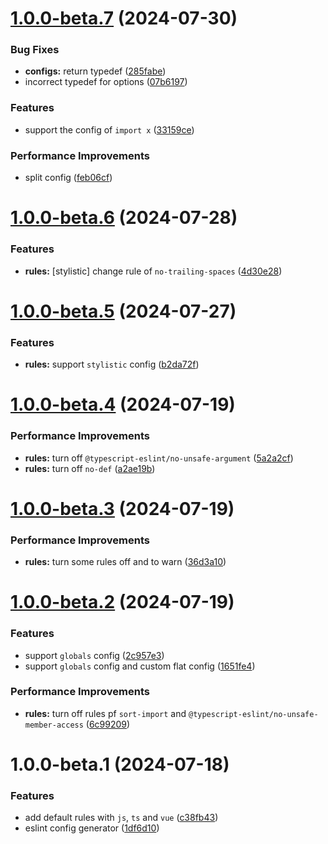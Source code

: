# [1.0.0-beta.7](https://github.com/akinoccc/eslint-config-airbe/compare/v1.0.0-beta.6...v1.0.0-beta.7) (2024-07-30)


### Bug Fixes

* **configs:** return typedef ([285fabe](https://github.com/akinoccc/eslint-config-airbe/commit/285fabe722a9672517d2faee778810b25bd9ef25))
* incorrect typedef for options ([07b6197](https://github.com/akinoccc/eslint-config-airbe/commit/07b61978bfc7c56c0ed76c28a95a2017078d48b9))


### Features

* support the config of `import x` ([33159ce](https://github.com/akinoccc/eslint-config-airbe/commit/33159cef29c445249f9a3168b950fb0c95eca1af))


### Performance Improvements

* split config ([feb06cf](https://github.com/akinoccc/eslint-config-airbe/commit/feb06cf4e7b3175f478c316dbb708f9ae5b76819))

# [1.0.0-beta.6](https://github.com/akinoccc/eslint-config-airbe/compare/v1.0.0-beta.5...v1.0.0-beta.6) (2024-07-28)


### Features

* **rules:** [stylistic] change rule of `no-trailing-spaces` ([4d30e28](https://github.com/akinoccc/eslint-config-airbe/commit/4d30e281de8904a3345ddd2a5d637edfd65fb28a))

# [1.0.0-beta.5](https://github.com/akinoccc/eslint-config-airbe/compare/v1.0.0-beta.4...v1.0.0-beta.5) (2024-07-27)


### Features

* **rules:** support `stylistic` config ([b2da72f](https://github.com/akinoccc/eslint-config-airbe/commit/b2da72fa67efc4dc7fdd4aa291d37c01f16000d5))

# [1.0.0-beta.4](https://github.com/akinoccc/eslint-config-airbe/compare/v1.0.0-beta.3...v1.0.0-beta.4) (2024-07-19)


### Performance Improvements

* **rules:** turn off `@typescript-eslint/no-unsafe-argument` ([5a2a2cf](https://github.com/akinoccc/eslint-config-airbe/commit/5a2a2cfc4260178d2d510f94b8dcba9980941e93))
* **rules:** turn off `no-def` ([a2ae19b](https://github.com/akinoccc/eslint-config-airbe/commit/a2ae19b2187b5c5a6d8bb6621f716722228e0598))

# [1.0.0-beta.3](https://github.com/akinoccc/eslint-config-airbe/compare/v1.0.0-beta.2...v1.0.0-beta.3) (2024-07-19)


### Performance Improvements

* **rules:** turn some rules off and to warn ([36d3a10](https://github.com/akinoccc/eslint-config-airbe/commit/36d3a10e223e369397ae5f99346825bda3578eec))

# [1.0.0-beta.2](https://github.com/akinoccc/eslint-config-airbe/compare/v1.0.0-beta.1...v1.0.0-beta.2) (2024-07-19)


### Features

* support `globals` config ([2c957e3](https://github.com/akinoccc/eslint-config-airbe/commit/2c957e356ca2f5beae8f10e946a124cb84449f05))
* support `globals` config and custom flat config ([1651fe4](https://github.com/akinoccc/eslint-config-airbe/commit/1651fe49a6c70deaea174588adde37855ce62503))


### Performance Improvements

* **rules:** turn off rules pf `sort-import` and `@typescript-eslint/no-unsafe-member-access` ([6c99209](https://github.com/akinoccc/eslint-config-airbe/commit/6c992098cc6cb5cdd5c00e3ce2a7b71725ac8b76))

# 1.0.0-beta.1 (2024-07-18)


### Features

* add default rules with `js`, `ts` and `vue` ([c38fb43](https://github.com/akinoccc/eslint-config-airbe/commit/c38fb437f44b7376d4d64b296b50093bbd2db2cc))
* eslint config generator ([1df6d10](https://github.com/akinoccc/eslint-config-airbe/commit/1df6d10883cc17d24be690896efffffe0dca81cd))

